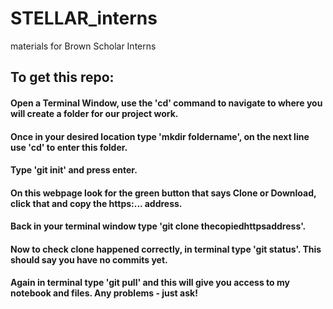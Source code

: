 # STELLAR_interns
materials for Brown Scholar Interns
## To get this repo: 
#### Open a Terminal Window, use the 'cd' command to navigate to where you will create a folder for our project work.
#### Once in your desired location type 'mkdir foldername', on the next line use 'cd' to enter this folder.
#### Type 'git init' and press enter.
#### On this webpage look for the green button that says Clone or Download, click that and copy the https:... address.
#### Back in your terminal window type 'git clone thecopiedhttpsaddress'.
#### Now to check clone happened correctly, in terminal type 'git status'. This should say you have no commits yet.
#### Again in terminal type 'git pull' and this will give you access to my notebook and files. Any problems - just ask!
